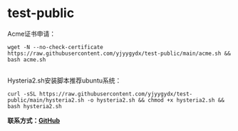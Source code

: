 # test-public

Acme证书申请：
```
wget -N --no-check-certificate https://raw.githubusercontent.com/yjyygydx/test-public/main/acme.sh && bash acme.sh
```
## 

Hysteria2.sh安装脚本推荐ubuntu系统：
```
curl -sSL https://raw.githubusercontent.com/yjyygydx/test-public/main/hysteria2.sh -o hysteria2.sh && chmod +x hysteria2.sh && bash hysteria2.sh
```

**联系方式：[GitHub](https://github.com/yjyygydx)**
